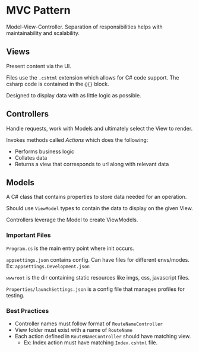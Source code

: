 # MVC Pattern

Model-View-Controller. Separation of responsibilities helps with
maintainability and scalability.

## Views

Present content via the UI.

Files use the `.cshtml` extension which allows for C# code support. The
csharp code is contained in the `@{}` block.

Designed to display data with as little logic as possible.

## Controllers

Handle requests, work with Models and ultimately select the View to render.

Invokes methods called _Actions_ which does the following:

- Performs business logic
- Collates data
- Returns a view that corresponds to url along with relevant data


## Models

A C# class that contains properties to store data needed for an operation.

Should use `ViewModel` types to contain the data to display on the given View.

Controllers leverage the Model to create ViewModels.

### Important Files

`Program.cs` is the main entry point where init occurs.

`appsettings.json` contains config. Can have files for different envs/modes.
Ex: `appsettings.Development.json`

`wwwroot` is the dir containing static resources like imgs, css, javascript
files.

`Properties/launchSettings.json` is a config file that manages profiles for
testing.


### Best Practices

- Controller names must follow format of `RouteNameController`
- View folder must exist with a name of `RouteName`
- Each action defined in `RouteNameController` should have matching view.
    - Ex: Index action must have matching `Index.cshtml` file.